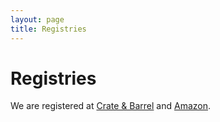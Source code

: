 ```yaml
---
layout: page
title: Registries
---
```


# Registries

We are registered at <a href="http://www.crateandbarrel.com/Gift-Registry/Meghan-Palagyi-and-Tim-Plunkett/r5117564)" target="_blank">Crate &amp; Barrel</a> and <a href="http://www.amazon.com/registry/wedding/1OKBV0YL1PV2U/ref=cm_sw_r_tw_wr_7Dlrtb0YZ8VP5" target="_blank">Amazon</a>.
